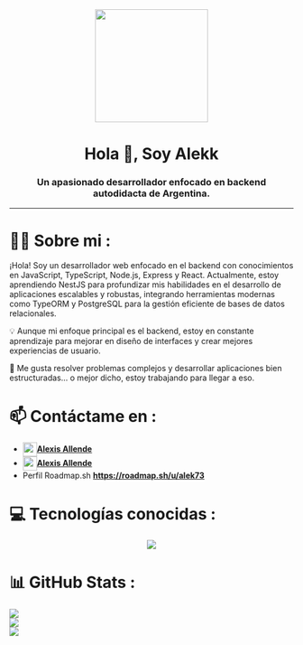 <div id="header" align="center">
    <img src="https://media.giphy.com/media/h408T6Y5GfmXBKW62l/giphy.gif" width="200" />
    <h1 align="center">Hola 👋, Soy Alekk</h1>
    <h3 align="center">Un apasionado desarrollador enfocado en backend autodidacta de Argentina.</h3>
</div>

---

# 👨‍💻 Sobre mi :

¡Hola! Soy un desarrollador web enfocado en el backend con conocimientos en JavaScript, TypeScript, Node.js, Express y React.
Actualmente, estoy aprendiendo NestJS para profundizar mis habilidades en el desarrollo de aplicaciones escalables y robustas, integrando herramientas modernas como TypeORM y PostgreSQL para la gestión eficiente de bases de datos relacionales.

💡 Aunque mi enfoque principal es el backend, estoy en constante aprendizaje para mejorar en diseño de interfaces y crear mejores experiencias de usuario.

🎯 Me gusta resolver problemas complejos y desarrollar aplicaciones bien estructuradas... o mejor dicho, estoy trabajando para llegar a eso.

# 📫 Contáctame en :
- **<a href="https://www.linkedin.com/in/alexis-allende/"> <img align="center" width="25px" src="https://img.icons8.com/?size=100&id=xuvGCOXi8Wyg&format=png&color=000000">Alexis Allende</a>**
- **<a href="https://mail.google.com/mail/?view=cm&fs=1&to=aleallende07@gmail.com"> <img align="center" width="25px" src="https://img.icons8.com/?size=100&id=qyRpAggnV0zH&format=png&color=000000">Alexis Allende</a>**
- Perfil Roadmap.sh **https://roadmap.sh/u/alek73**

# 💻 Tecnologías conocidas :
<p align="center">
  <a href="https://skillicons.dev">
    <img src="https://skillicons.dev/icons?i=git,github,html,css,js,ts,nodejs,express,postgres,react,tailwind," />
  </a>
</p>

# 📊 GitHub Stats :
![](https://github-readme-stats.vercel.app/api?username=Alekk73&theme=dark&hide_border=false&include_all_commits=false&count_private=false)<br/>
![](https://github-readme-streak-stats.herokuapp.com/?user=Alekk73&theme=dark&hide_border=false)<br/>
![](https://github-readme-stats.vercel.app/api/top-langs/?username=Alekk73&theme=dark&hide_border=false&include_all_commits=false&count_private=false&layout=compact)
